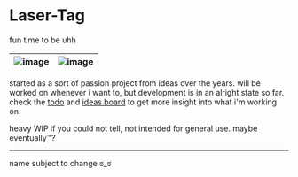 # Laser-Tag
fun time to be uhh

| ![image](https://user-images.githubusercontent.com/46572320/216741952-405df933-1312-4e49-8ca3-66339dd589b3.png) | ![image](https://user-images.githubusercontent.com/46572320/216742077-1206ea00-466a-4375-a246-f093efc80937.png) |
|-|-|

started as a sort of passion project from ideas over the years. will be worked on whenever i want to, but development is in an alright state so far. check the [todo](./todo.md) and [ideas board](./ideas.md) to get more insight into what i'm working on.

heavy WIP if you could not tell, not intended for general use. maybe eventually™️?

---

name subject to change ಠ_ಠ
